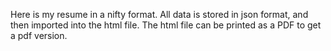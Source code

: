 Here is my resume in a nifty format. All data is stored in json format, and then imported into the html file. The html file can be printed as a PDF to get a pdf version.
